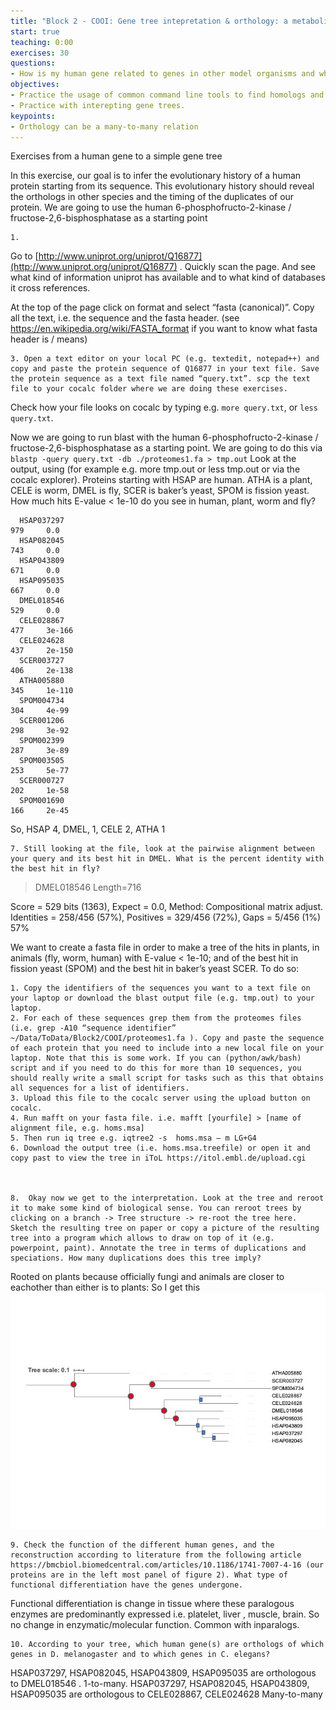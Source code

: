 ```yaml
---
title: "Block 2 - COOI: Gene tree intepretation & orthology: a metabolic enzyme"
start: true
teaching: 0:00
exercises: 30
questions:
- How is my human gene related to genes in other model organisms and what does this tell me about orthologs 
objectives:
- Practice the usage of common command line tools to find homologs and build trees.
- Practice with interepting gene trees. 
keypoints:
- Orthology can be a many-to-many relation 
---
```


Exercises from a human gene to a simple gene tree

In this exercise, our goal is to infer the evolutionary history of a human protein starting from its sequence. This evolutionary history should reveal the orthologs in other species and the timing of the duplicates of our protein. We are going to use the human 6-phosphofructo-2-kinase / fructose-2,6-bisphosphatase as a starting point

    1. 
    
    
    
Go to  [http://www.uniprot.org/uniprot/Q16877](http://www.uniprot.org/uniprot/Q16877) . Quickly scan the page. And see what kind of information uniprot has available and to what kind of databases it cross references.

At the top of the page click on format and select “fasta (canonical)”. Copy all the text, i.e. the sequence and the fasta header. (see https://en.wikipedia.org/wiki/FASTA_format if you want to know what fasta header is / means)

    3. Open a text editor on your local PC (e.g. textedit, notepad++) and copy and paste the protein sequence of Q16877 in your text file. Save the protein sequence as a text file named “query.txt”. scp the text file to your cocalc folder where we are doing these exercises.

Check how your file looks on cocalc by typing e.g. `more query.txt`, or `less query.txt`.

Now we are going to run blast with the human 6-phosphofructo-2-kinase / fructose-2,6-bisphosphatase  as a starting point. We are going to do this via `blastp -query query.txt -db ./proteomes1.fa > tmp.out`
Look at the output, using (for example e.g. more tmp.out or less tmp.out or via the cocalc explorer). Proteins starting with HSAP are human. ATHA is a plant, CELE is worm, DMEL is fly, SCER is baker’s yeast, SPOM is fission yeast. How much hits E-value < 1e-10 do you see in human, plant, worm and fly?


      HSAP037297                                                          979     0.0   
      HSAP082045                                                          743     0.0   
      HSAP043809                                                          671     0.0   
      HSAP095035                                                          667     0.0   
      DMEL018546                                                          529     0.0   
      CELE028867                                                          477     3e-166
      CELE024628                                                          437     2e-150
      SCER003727                                                          406     2e-138
      ATHA005880                                                          345     1e-110
      SPOM004734                                                          304     4e-99 
      SCER001206                                                          298     3e-92 
      SPOM002399                                                          287     3e-89 
      SPOM003505                                                          253     5e-77 
      SCER000727                                                          202     1e-58 
      SPOM001690                                                          166     2e-45
So, HSAP 4, DMEL, 1, CELE 2, ATHA 1
  
    7. Still looking at the file, look at the pairwise alignment between your query and its best hit in DMEL. What is the percent identity with the best hit in fly?

> DMEL018546
Length=716

 Score = 529 bits (1363),  Expect = 0.0, Method: Compositional matrix adjust.
 Identities = 258/456 (57%), Positives = 329/456 (72%), Gaps = 5/456 (1%)
57%


We want to create a fasta file in order to make a tree of the hits in plants, in animals (fly, worm, human) with E-value < 1e-10; and of the best hit in fission yeast (SPOM) and the best hit in baker’s yeast SCER. To do so:

    1. Copy the identifiers of the sequences you want to a text file on your laptop or download the blast output file (e.g. tmp.out) to your laptop.
    2. For each of these sequences grep them from the proteomes files (i.e. grep -A10 “sequence identifier” ~/Data/ToData/Block2/COOI/proteomes1.fa ). Copy and paste the sequence of each protein that you need to include into a new local file on your laptop. Note that this is some work. If you can (python/awk/bash) script and if you need to do this for more than 10 sequences, you should really write a small script for tasks such as this that obtains all sequences for a list of identifiers.
    3. Upload this file to the cocalc server using the upload button on cocalc. 
    4. Run mafft on your fasta file. i.e. mafft [yourfile] > [name of alignment file, e.g. homs.msa]
    5. Then run iq tree e.g. iqtree2 -s  homs.msa – m LG+G4
    6. Download the output tree (i.e. homs.msa.treefile) or open it and copy past to view the tree in iToL https://itol.embl.de/upload.cgi



    8.  Okay now we get to the interpretation. Look at the tree and reroot it to make some kind of biological sense. You can reroot trees by clicking on a branch -> Tree structure -> re-root the tree here. Sketch the resulting tree on paper or copy a picture of the resulting tree into a program which allows to draw on top of it (e.g. powerpoint, paint). Annotate the tree in terms of duplications and speciations. How many duplications does this tree imply? 

Rooted on plants because officially fungi and animals are closer to eachother than either is to plants: So I get this
![answerX](../fig/answer_pfkfp.jpg)

    9. Check the function of the different human genes, and the reconstruction according to literature from the following article https://bmcbiol.biomedcentral.com/articles/10.1186/1741-7007-4-16 (our proteins are in the left most panel of figure 2). What type of functional differentiation have the genes undergone.
Functional differentiation is change in tissue where these paralogous enzymes are predominantly expressed i.e. platelet, liver , muscle, brain. So no change in enzymatic/molecular function. Common with inparalogs. 


    10. According to your tree, which human gene(s) are orthologs of which genes in D. melanogaster and to which genes in C. elegans? 
HSAP037297, HSAP082045, HSAP043809, HSAP095035 are orthologous to DMEL018546 . 1-to-many.
HSAP037297, HSAP082045, HSAP043809, HSAP095035 are orthologous to CELE028867, CELE024628 Many-to-many




